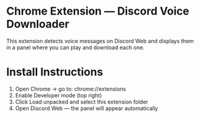# Chrome Extension — Discord Voice Downloader

This extension detects voice messages on Discord Web and displays them in a panel where you can play and download each one.

# Install Instructions

1. Open Chrome → go to: chrome://extensions
2. Enable Developer mode (top right)
3. Click Load unpacked and select this extension folder
4. Open Discord Web — the panel will appear automatically
